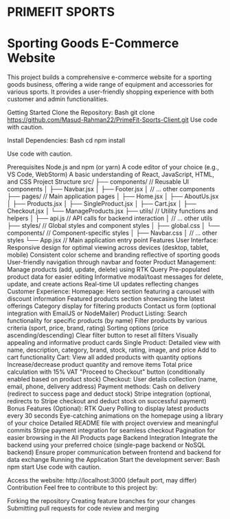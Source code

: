 # PRIMEFIT SPORTS
# Sporting Goods E-Commerce Website

This project builds a comprehensive e-commerce website for a sporting goods business, offering a wide range of equipment and accessories for various sports. It provides a user-friendly shopping experience with both customer and admin functionalities.

Getting Started
Clone the Repository:
Bash
git clone <https://github.com/Masud-Rahman22/PrimeFit-Sports-Client.git>
Use code with caution.

Install Dependencies:
Bash
cd <PrimeFit-Sports-Client>
npm install   

Use code with caution.

Prerequisites
Node.js and npm (or yarn)
A code editor of your choice (e.g., VS Code, WebStorm)
A basic understanding of React, JavaScript, HTML, and CSS
Project Structure
src/
├── components/  // Reusable UI components
│   ├── Navbar.jsx
│   ├── Footer.jsx
│   // ... other components
├── pages/  // Main application pages
│   ├── Home.jsx
│   ├── AboutUs.jsx
│   ├── Products.jsx
│   ├── SingleProduct.jsx
│   ├── Cart.jsx
│   ├── Checkout.jsx
│   └── ManageProducts.jsx
├── utils/  // Utility functions and helpers
│   ├── api.js  // API calls for backend interaction
│   // ... other utils
├── styles/  // Global styles and component styles
│   ├── global.css
│   └── components/  // Component-specific styles
│       ├── Navbar.css
│       // ... other styles
└── App.jsx  // Main application entry point
Features
User Interface:
Responsive design for optimal viewing across devices (desktop, tablet, mobile)
Consistent color scheme and branding reflective of sporting goods
User-friendly navigation through navbar and footer
Product Management:
Manage products (add, update, delete) using RTK Query
Pre-populated product data for easier editing
Informative modal/toast messages for delete, update, and create actions
Real-time UI updates reflecting changes
Customer Experience:
Homepage:
Hero section featuring a carousel with discount information
Featured products section showcasing the latest offerings
Category display for filtering products
Contact us form (optional integration with EmailJS or NodeMailer)
Product Listing:
Search functionality for specific products (by name)
Filter products by various criteria (sport, price, brand, rating)
Sorting options (price ascending/descending)
Clear filter button to reset all filters
Visually appealing and informative product cards
Single Product:
Detailed view with name, description, category, brand, stock, rating, image, and price
Add to cart functionality
Cart:
View all added products with quantity options
Increase/decrease product quantity and remove items
Total price calculation with 15% VAT
"Proceed to Checkout" button (conditionally enabled based on product stock)
Checkout:
User details collection (name, email, phone, delivery address)
Payment methods:
Cash on delivery (redirect to success page and deduct stock)
Stripe integration (optional, redirects to Stripe checkout and deduct stock on successful payment)
Bonus Features (Optional):
RTK Query Polling to display latest products every 30 seconds
Eye-catching animations on the homepage using a library of your choice
Detailed README file with project overview and meaningful commits
Stripe payment integration for seamless checkout
Pagination for easier browsing in the All Products page
Backend Integration
Integrate the backend using your preferred choice (single-page backend or NoSQL backend)
Ensure proper communication between frontend and backend for data exchange
Running the Application
Start the development server:
Bash
npm start
Use code with caution.

Access the website: http://localhost:3000 (default port, may differ)
Contribution
Feel free to contribute to this project by:

Forking the repository
Creating feature branches for your changes
Submitting pull requests for code review and merging